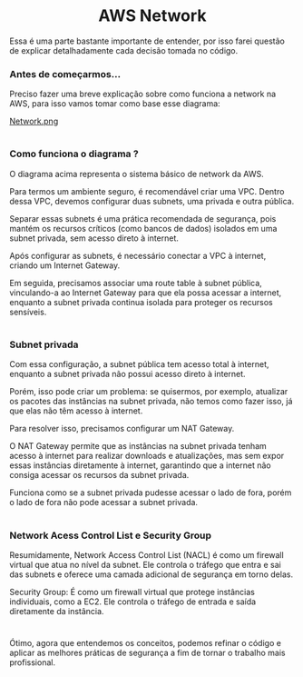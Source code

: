 ### <h1 align=center> AWS Network </h1>

Essa é uma parte bastante importante de entender, por isso farei questão de explicar detalhadamente cada decisão tomada no código.

### Antes de começarmos...

Preciso fazer uma breve explicação sobre como funciona a network na AWS, para isso vamos tomar como base esse diagrama:

[Network.png](https://github.com/Rodrigolppz/Vexpenses-Terraform/blob/main/Arquivos/network/Network.png)
#
### Como funciona o diagrama ? 

<p>
  O diagrama acima representa o sistema básico de network da AWS.

 Para termos um ambiente seguro, é recomendável criar uma VPC. Dentro dessa VPC, devemos configurar duas subnets, uma privada e outra pública. 
 
 Separar essas subnets é uma prática recomendada de segurança, pois mantém os recursos críticos (como bancos de dados) isolados em uma subnet privada, sem acesso direto à internet. 
 
 Após configurar as subnets, é necessário conectar a VPC à internet, criando um Internet Gateway. 
 
 Em seguida, precisamos associar uma route table à subnet pública, vinculando-a ao Internet Gateway para que ela possa acessar a internet, enquanto a subnet privada continua isolada para proteger os recursos sensíveis.

</p>

#

### Subnet privada 

<p>
  Com essa configuração, a subnet pública tem acesso total à internet, enquanto a subnet privada não possui acesso direto à internet. 
  
  Porém, isso pode criar um problema: se quisermos, por exemplo, atualizar os pacotes das instâncias na subnet privada, não temos como fazer isso, já que elas não têm acesso à internet. 
  
  Para resolver isso, precisamos configurar um NAT Gateway. 
  
  O NAT Gateway permite que as instâncias na subnet privada tenham acesso à internet para realizar downloads e atualizações, mas sem expor essas instâncias diretamente à internet, garantindo que a internet não consiga acessar os recursos da subnet privada. 
  
  Funciona como se a subnet privada pudesse acessar o lado de fora, porém o lado de fora não pode acessar a subnet privada.
  
</p>

#

### Network Acess Control List e Security Group
<p>
  Resumidamente, Network Access Control List (NACL) é como um firewall virtual que atua no nível da subnet. Ele controla o tráfego que entra e sai das subnets e oferece uma camada adicional de segurança em torno delas.

  Security Group: É como um firewall virtual que protege instâncias individuais, como a EC2. Ele controla o tráfego de entrada e saída diretamente da instância.
  
</p>

#

Ótimo, agora que entendemos os conceitos, podemos refinar o código e aplicar as melhores práticas de segurança a fim de tornar o trabalho mais profissional.




